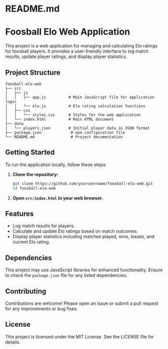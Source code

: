 # README.md

# Foosball Elo Web Application

This project is a web application for managing and calculating Elo ratings for foosball players. It provides a user-friendly interface to log match results, update player ratings, and display player statistics.

## Project Structure

```
foosball-elo-web
├── src
│   ├── js
│   │   ├── app.js          # Main JavaScript file for application logic
│   │   └── elo.js          # Elo rating calculation functions
│   ├── css
│   │   └── styles.css      # Styles for the web application
│   └── index.html          # Main HTML document
├── data
│   └── players.json        # Initial player data in JSON format
├── package.json             # npm configuration file
└── README.md                # Project documentation
```

## Getting Started

To run the application locally, follow these steps:

1. **Clone the repository:**
   ```bash
   git clone https://github.com/yourusername/foosball-elo-web.git
   cd foosball-elo-web
   ```

2. **Open `src/index.html` in your web browser.**

## Features

- Log match results for players.
- Calculate and update Elo ratings based on match outcomes.
- Display player statistics including matches played, wins, losses, and current Elo rating.

## Dependencies

This project may use JavaScript libraries for enhanced functionality. Ensure to check the `package.json` file for any listed dependencies.

## Contributing

Contributions are welcome! Please open an issue or submit a pull request for any improvements or bug fixes.

## License

This project is licensed under the MIT License. See the LICENSE file for details.